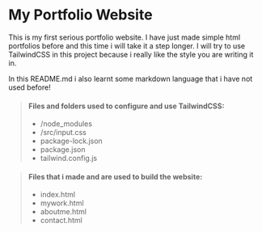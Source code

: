 # My Portfolio Website
This is my first serious portfolio website. I have just made simple html portfolios before and this time i will take it a step longer. 
I will try to use TailwindCSS in this project because i really like the style you are writing it in. 

In this README.md i also learnt some markdown language that i have not used before!

> #### Files and folders used to configure and use TailwindCSS:
>
> - /node_modules
> - /src/input.css
> - package-lock.json
> - package.json
> - tailwind.config.js

> #### Files that i made and are used to build the website:
>
> - index.html
> - mywork.html
> - aboutme.html
> - contact.html
